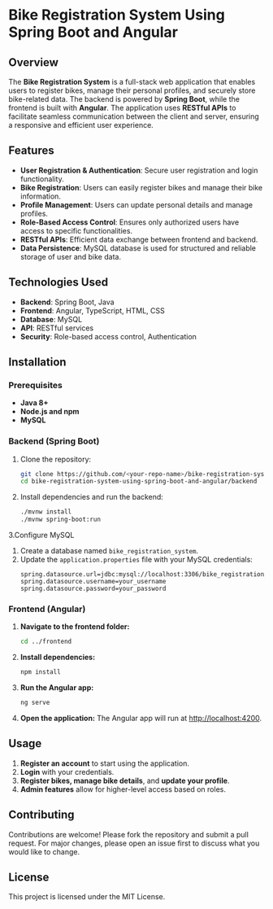 # Bike Registration System Using Spring Boot and Angular

## Overview
The **Bike Registration System** is a full-stack web application that enables users to register bikes, manage their personal profiles, and securely store bike-related data. The backend is powered by **Spring Boot**, while the frontend is built with **Angular**. The application uses **RESTful APIs** to facilitate seamless communication between the client and server, ensuring a responsive and efficient user experience.

## Features
- **User Registration & Authentication**: Secure user registration and login functionality.
- **Bike Registration**: Users can easily register bikes and manage their bike information.
- **Profile Management**: Users can update personal details and manage profiles.
- **Role-Based Access Control**: Ensures only authorized users have access to specific functionalities.
- **RESTful APIs**: Efficient data exchange between frontend and backend.
- **Data Persistence**: MySQL database is used for structured and reliable storage of user and bike data.

## Technologies Used
- **Backend**: Spring Boot, Java
- **Frontend**: Angular, TypeScript, HTML, CSS
- **Database**: MySQL
- **API**: RESTful services
- **Security**: Role-based access control, Authentication

## Installation

### Prerequisites
- **Java 8+**
- **Node.js and npm**
- **MySQL**

### Backend (Spring Boot)

1. Clone the repository:
   ```bash
   git clone https://github.com/<your-repo-name>/bike-registration-system-using-spring-boot-and-angular.git
   cd bike-registration-system-using-spring-boot-and-angular/backend
   ```

2. Install dependencies and run the backend:
   ```bash
   ./mvnw install
   ./mvnw spring-boot:run
   ```

3.Configure MySQL

1. Create a database named `bike_registration_system`.
2. Update the `application.properties` file with your MySQL credentials:
   ```properties
   spring.datasource.url=jdbc:mysql://localhost:3306/bike_registration_system
   spring.datasource.username=your_username
   spring.datasource.password=your_password
   ```

### Frontend (Angular)

1. **Navigate to the frontend folder:**
   ```bash
   cd ../frontend
   ```

2. **Install dependencies:**
    ```bash
    npm install
    ```

3. **Run the Angular app:**
    ```bash
    ng serve
    ```

4. **Open the application:**
    The Angular app will run at [http://localhost:4200](http://localhost:4200).
  
## Usage

1. **Register an account** to start using the application.
2. **Login** with your credentials.
3. **Register bikes, manage bike details**, and **update your profile**.
4. **Admin features** allow for higher-level access based on roles.



## Contributing

Contributions are welcome! Please fork the repository and submit a pull request. For major changes, please open an issue first to discuss what you would like to change.

## License

This project is licensed under the MIT License.

